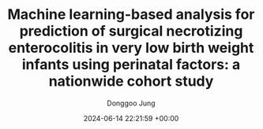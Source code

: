 ---
layout: post
title:  "Machine learning-based analysis for prediction of surgical necrotizing enterocolitis in very low birth weight infants using perinatal factors: a nationwide cohort study"
date:   2024-06-14 22:21:59 +00:00
image: /images/modecfg.png
categories: journal
author: "Donggoo Jung"
authors: "Seung Hyun Kim*, Yoon Ju Oh*, Joonhyuk Son*, <b>Donggoo Jung</b>, Daehyun Kim, Soo Rack Ryu, Jae Yoon Na, Jae Kyoon Hwang, Tae Hyun Kim, Hyun-Kyung Park"
venue: "European Journal of Pediatrics"
paper: https://link.springer.com/article/10.1007/s00431-024-05505-7
---